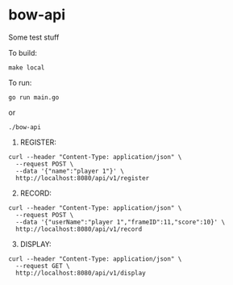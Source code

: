 # bow-api
Some test stuff

To build:
```
make local
```

To run:
```
go run main.go
```
or 
```
./bow-api
```

1. REGISTER:
```
curl --header "Content-Type: application/json" \
  --request POST \
  --data '{"name":"player 1"}' \
  http://localhost:8080/api/v1/register
```

2. RECORD:
```
curl --header "Content-Type: application/json" \
  --request POST \
  --data '{"userName":"player 1","frameID":11,"score":10}' \
  http://localhost:8080/api/v1/record
```

3. DISPLAY:
```
curl --header "Content-Type: application/json" \
  --request GET \
  http://localhost:8080/api/v1/display
```
